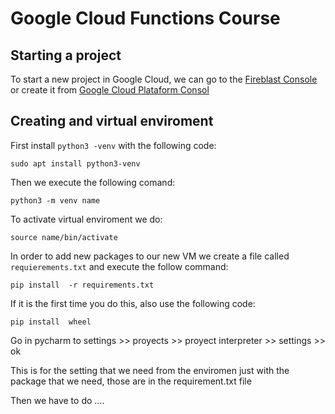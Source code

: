
<!--You have to create a README file just for convention-->
# Google Cloud Functions Course
## Starting a project
To start a new project in Google Cloud, we can go to the
[Fireblast Console](https//:console.fireblas.google.com) or
create  it from [Google Cloud Plataform Consol](https//:console.google.com)

## Creating and virtual enviroment
First install `python3 -venv` with the following code:

```
sudo apt install python3-venv
```

Then we execute the following comand:

```
python3 -m venv name
```

To activate virtual enviroment we do:


```
source name/bin/activate
```

In order to add new packages to our new VM we create a file called
`requierements.txt` and execute the follow command:


```
pip install  -r requirements.txt
```
 If it is the first time you do this, also use the following code:
 
 ```
pip install  wheel
```

Go in pycharm to settings >> proyects >> proyect interpreter >> settings >> ok

This is for the setting that we need from the enviromen just with the package that we need, those are in
 the requirement.txt file
 
 Then we have to do ....
 